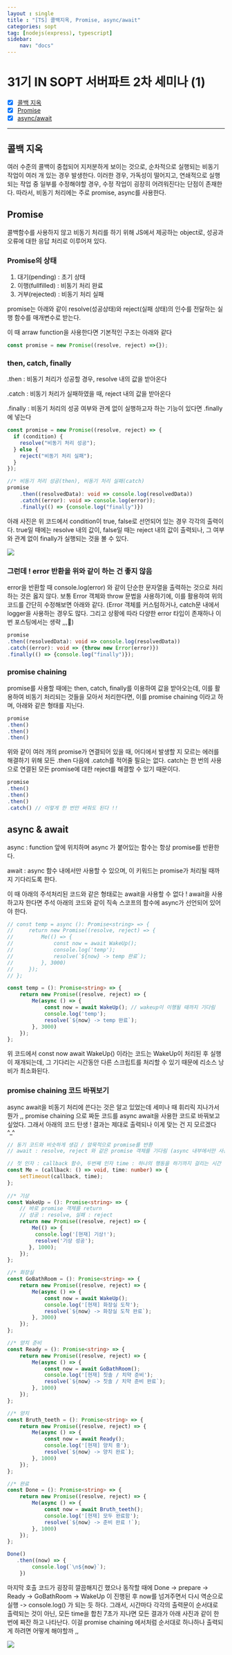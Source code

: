 ```yaml
---
layout : single
title : "[TS] 콜백지옥, Promise, async/await"
categories: sopt
tag: [nodejs(express), typescript]
sidebar:
    nav: "docs"
---
```


# 31기 IN SOPT 서버파트 2차 세미나 (1)

- [x] [콜백 지옥](#콜백-지옥)
- [x] [Promise](#promise)
- [x] [async/await](#async--await)

---

## 콜백 지옥

여러 수준의 콜백이 중첩되어 지저분하게 보이는 것으로, 순차적으로 실행되는 비동기 작업이 여러 개 있는 경우 발생한다. 이러한 경우, 가독성이 떨어지고, 연쇄적으로 실행되는 작업 중 일부를 수정해야할 경우, 수정 작업이 굉장히 어려워진다는 단점이 존재한다. 따라서, 비동기 처리에는 주로 promise, async를 사용한다.

## Promise

콜백함수를 사용하지 않고 비동기 처리를 하기 위해 JS에서 제공하는 object로, 성공과 오류에 대한 응답 처리로 이루어져 있다. 

### Promise의 상태

1. 대기(pending) : 초기 상태
2. 이행(fullfilled) : 비동기 처리 완료
3. 거부(rejected) : 비동기 처리 실패

promise는 아래와 같이 resolve(성공상태)와 reject(실패 상태)의 인수를 전달하는 실행 함수를 매개변수로 받는다. 

이 때 arraw function을 사용한다면 기본적인 구조는 아래와 같다

```typescript
const promise = new Promise((resolve, reject) =>{});
```

### then, catch, finally

.then : 비동기 처리가 성공할 경우, resolve 내의 값을 받아온다

.catch : 비동기 처리가 실패하였을 때, reject 내의 값을 받아온다

.finally : 비동기 처리의 성공 여부와 관계 없이 실행하고자 하는 기능이 있다면 .finally에 넣는다

```typescript
const promise = new Promise((resolve, reject) => {
  if (condition) {
    resolve("비동기 처리 성공");
  } else {
    reject("비동기 처리 실패");
  }
});

//* 비동기 처리 성공(then), 비동기 처리 실패(catch)
promise
    .then((resolvedData): void => console.log(resolvedData))
    .catch((error): void => console.log(error));
    .finally(() => {console.log("finally")})
```

아래 사진은 위 코드에서 condition이 true, false로 선언되어 있는 경우 각각의 출력이다. true일 때에는 resolve 내의 값이, false일 때는 reject 내의 값이 출력되나, 그 여부와 관계 없이 finally가 실행되는 것을 볼 수 있다.

<img src="/images/sopt/4.png">


### 그런데 ! error 반환을 위와 같이 하는 건 좋지 않음

error을 반환할 때 console.log(error) 와 같이 단순한 문자열을 출력하는 것으로 처리하는 것은 옳지 않다. 보통 Error 객체와 throw 문법을 사용하기에, 이를 활용하여 위의 코드를 간단히 수정해보면 아래와 같다. (Error 객체를 커스텀하거나, catch문 내에서 logger을 사용하는 경우도 많다. 그리고 상황에 따라 다양한 error 타입이 존재하나 이번 포스팅에서는 생략 ,,,🫥)

```typescript
promise
.then((resolvedData): void => console.log(resolvedData))
.catch((error): void => {throw new Error(error)})
.finally(() => {console.log("finally")});
```

### promise chaining

promise를 사용할 때에는 then, catch, finally를 이용하여 값을 받아오는데, 이를 활용하여 비동기 처리되는 것들을 모아서 처리한다면, 이를 promise chaining 이라고 하며, 아래와 같은 형태를 지닌다.

```typescript
promise
.then()
.then()
.then()
```

위와 같이 여러 개의 promise가 연결되어 있을 때, 어디에서 발생할 지 모르는 에러를 해결하기 위해 모든 .then 다음에 .catch를 적어줄 필요는 없다. catch는 한 번의 사용으로 연결된 모든 promise에 대한 reject를 해결할 수 있기 때문이다.

```typescript
promise
.then()
.then()
.then()
.catch() // 이렇게 한 번만 써줘도 된다 !!
```

## async & await

async : function 앞에 위치하며 async 가 붙어있는 함수는 항상 promise를 반환한다. 

await : async 함수 내에서만 사용할 수 있으며, 이 키워드는 promise가 처리될 때까지 기다리도록 한다. 

이 때 아래의 주석처리된 코드와 같은 형태로는 await을 사용할 수 없다 ! await을 사용하고자 한다면 주석 아래의 코드와 같이 직속 스코프의 함수에 async가 선언되어 있어야 한다.

```typescript
// const temp = async (): Promise<string> => {
//     return new Promise((resolve, reject) => {
//         Me(() => {
//             const now = await WakeUp();
//             console.log('temp');
//             resolve(`${now} -> temp 완료`);
//         }, 3000)
//     });
// };

const temp = (): Promise<string> => {
    return new Promise((resolve, reject) => {
        Me(async () => {
            const now = await WakeUp(); // wakeup이 이행될 때까지 기다림
            console.log('temp');
            resolve(`${now} -> temp 완료`);
        }, 3000)
    });
};
```

위 코드에서 const now await WakeUp() 이라는 코드는 WakeUp이 처리된 후 실행이 재개되는데, 그 기다리는 시간동안 다른 스크립트를 처리할 수 있기 때문에 리소스 낭비가 최소화된다.

### promise chaining 코드 바꿔보기

async await을 비동기 처리에 쓴다는 것은 알고 있었는데 세미나 때 휘리릭 지나가서 뭔가 ,, promise chaining 으로 짜둔 코드를 async await을 사용한 코드로 바꿔보고 싶었다. 그래서 아래의 코드 탄생 ! 결과는 제대로 출력되나 이게 맞는 건 지 모르겠다 ^_^

```typescript
// 동기 코드와 비슷하게 생김 / 암묵적으로 promise를 반환
// await : resolve, reject 와 같은 promise 객체를 기다림 (async 내부에서만 사용 가능)

// 첫 인자 : callback 함수, 두번째 인자 time : 하나의 행동을 하기까지 걸리는 시간
const Me = (callback: () => void, time: number) => {
    setTimeout(callback, time);
};
  
//* 기상
const WakeUp = (): Promise<string> => {
    // 바로 promise 객체를 return
    // 성공 : resolve, 실패 : reject
    return new Promise((resolve, reject) => {
        Me(() => {
         console.log('[현재] 기상!');
         resolve('기상 성공');
       }, 1000);
    });
};

//* 화장실
const GoBathRoom = (): Promise<string> => {
    return new Promise((resolve, reject) => {
        Me(async () => {
            const now = await WakeUp();
            console.log('[현재] 화장실 도착');
            resolve(`${now} -> 화장실 도착 완료`);
        }, 3000)
    });
};

//* 양치 준비
const Ready = (): Promise<string> => {
    return new Promise((resolve, reject) => {
        Me(async () => {
            const now = await GoBathRoom();
            console.log('[현재] 칫솔 / 치약 준비');
            resolve(`${now} -> 칫솔 / 치약 준비 완료`);
        }, 1000)
    });
};

//* 양치
const Bruth_teeth = (): Promise<string> => {
    return new Promise((resolve, reject) => {
        Me(async () => {
            const now = await Ready();
            console.log('[현재] 양치 중');
            resolve(`${now} -> 양치 완료`);
        }, 1000)
    });
};

//* 완료
const Done = (): Promise<string> => {
    return new Promise((resolve, reject) => {
        Me(async () => {
            const now = await Bruth_teeth();
            console.log('[현재] 모두 완료함');
            resolve(`${now} -> 준비 완료 !`);
        }, 1000)
    });
};

Done()
   .then((now) => {
        console.log(`\n${now}`);
    })

```

마지막 호출 코드가 굉장히 깔끔해지긴 했으나 동작할 때에 Done -> prepare -> Ready -> GoBathRoom -> WakeUp 이 진행된 후 now를 넘겨주면서 다시 역순으로 실행 -> console.log() 가 되는 듯 하다. 그래서, 시간마다 각각의 출력문이 순서대로 출력되는 것이 아닌, 모든 time을 합친 7초가 지나면 모든 결과가 아래 사진과 같이 한 번에 짜잔 하고 나타난다. 이걸 promise chaining 에서처럼 순서대로 하나하나 출력되게 하려면 어떻게 해야할까 ,,

<img src="/images/sopt/3.png">